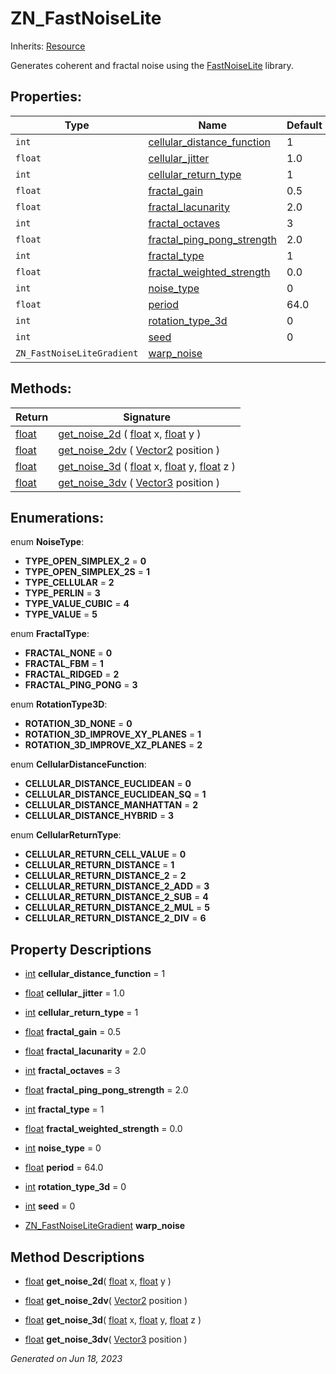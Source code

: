 # ZN_FastNoiseLite

Inherits: [Resource](https://docs.godotengine.org/en/stable/classes/class_resource.html)


Generates coherent and fractal noise using the [FastNoiseLite](https://github.com/Auburn/FastNoise) library.

## Properties: 


Type                        | Name                                                         | Default 
--------------------------- | ------------------------------------------------------------ | --------
`int`                       | [cellular_distance_function](#i_cellular_distance_function)  | 1       
`float`                     | [cellular_jitter](#i_cellular_jitter)                        | 1.0     
`int`                       | [cellular_return_type](#i_cellular_return_type)              | 1       
`float`                     | [fractal_gain](#i_fractal_gain)                              | 0.5     
`float`                     | [fractal_lacunarity](#i_fractal_lacunarity)                  | 2.0     
`int`                       | [fractal_octaves](#i_fractal_octaves)                        | 3       
`float`                     | [fractal_ping_pong_strength](#i_fractal_ping_pong_strength)  | 2.0     
`int`                       | [fractal_type](#i_fractal_type)                              | 1       
`float`                     | [fractal_weighted_strength](#i_fractal_weighted_strength)    | 0.0     
`int`                       | [noise_type](#i_noise_type)                                  | 0       
`float`                     | [period](#i_period)                                          | 64.0    
`int`                       | [rotation_type_3d](#i_rotation_type_3d)                      | 0       
`int`                       | [seed](#i_seed)                                              | 0       
`ZN_FastNoiseLiteGradient`  | [warp_noise](#i_warp_noise)                                  |         
<p></p>

## Methods: 


Return                                                                    | Signature                                                                                                                                                                                                                                                               
------------------------------------------------------------------------- | ------------------------------------------------------------------------------------------------------------------------------------------------------------------------------------------------------------------------------------------------------------------------
[float](https://docs.godotengine.org/en/stable/classes/class_float.html)  | [get_noise_2d](#i_get_noise_2d) ( [float](https://docs.godotengine.org/en/stable/classes/class_float.html) x, [float](https://docs.godotengine.org/en/stable/classes/class_float.html) y )                                                                              
[float](https://docs.godotengine.org/en/stable/classes/class_float.html)  | [get_noise_2dv](#i_get_noise_2dv) ( [Vector2](https://docs.godotengine.org/en/stable/classes/class_vector2.html) position )                                                                                                                                             
[float](https://docs.godotengine.org/en/stable/classes/class_float.html)  | [get_noise_3d](#i_get_noise_3d) ( [float](https://docs.godotengine.org/en/stable/classes/class_float.html) x, [float](https://docs.godotengine.org/en/stable/classes/class_float.html) y, [float](https://docs.godotengine.org/en/stable/classes/class_float.html) z )  
[float](https://docs.godotengine.org/en/stable/classes/class_float.html)  | [get_noise_3dv](#i_get_noise_3dv) ( [Vector3](https://docs.godotengine.org/en/stable/classes/class_vector3.html) position )                                                                                                                                             
<p></p>

## Enumerations: 

enum **NoiseType**: 

- **TYPE_OPEN_SIMPLEX_2** = **0**
- **TYPE_OPEN_SIMPLEX_2S** = **1**
- **TYPE_CELLULAR** = **2**
- **TYPE_PERLIN** = **3**
- **TYPE_VALUE_CUBIC** = **4**
- **TYPE_VALUE** = **5**

enum **FractalType**: 

- **FRACTAL_NONE** = **0**
- **FRACTAL_FBM** = **1**
- **FRACTAL_RIDGED** = **2**
- **FRACTAL_PING_PONG** = **3**

enum **RotationType3D**: 

- **ROTATION_3D_NONE** = **0**
- **ROTATION_3D_IMPROVE_XY_PLANES** = **1**
- **ROTATION_3D_IMPROVE_XZ_PLANES** = **2**

enum **CellularDistanceFunction**: 

- **CELLULAR_DISTANCE_EUCLIDEAN** = **0**
- **CELLULAR_DISTANCE_EUCLIDEAN_SQ** = **1**
- **CELLULAR_DISTANCE_MANHATTAN** = **2**
- **CELLULAR_DISTANCE_HYBRID** = **3**

enum **CellularReturnType**: 

- **CELLULAR_RETURN_CELL_VALUE** = **0**
- **CELLULAR_RETURN_DISTANCE** = **1**
- **CELLULAR_RETURN_DISTANCE_2** = **2**
- **CELLULAR_RETURN_DISTANCE_2_ADD** = **3**
- **CELLULAR_RETURN_DISTANCE_2_SUB** = **4**
- **CELLULAR_RETURN_DISTANCE_2_MUL** = **5**
- **CELLULAR_RETURN_DISTANCE_2_DIV** = **6**


## Property Descriptions

- [int](https://docs.godotengine.org/en/stable/classes/class_int.html)<span id="i_cellular_distance_function"></span> **cellular_distance_function** = 1


- [float](https://docs.godotengine.org/en/stable/classes/class_float.html)<span id="i_cellular_jitter"></span> **cellular_jitter** = 1.0


- [int](https://docs.godotengine.org/en/stable/classes/class_int.html)<span id="i_cellular_return_type"></span> **cellular_return_type** = 1


- [float](https://docs.godotengine.org/en/stable/classes/class_float.html)<span id="i_fractal_gain"></span> **fractal_gain** = 0.5


- [float](https://docs.godotengine.org/en/stable/classes/class_float.html)<span id="i_fractal_lacunarity"></span> **fractal_lacunarity** = 2.0


- [int](https://docs.godotengine.org/en/stable/classes/class_int.html)<span id="i_fractal_octaves"></span> **fractal_octaves** = 3


- [float](https://docs.godotengine.org/en/stable/classes/class_float.html)<span id="i_fractal_ping_pong_strength"></span> **fractal_ping_pong_strength** = 2.0


- [int](https://docs.godotengine.org/en/stable/classes/class_int.html)<span id="i_fractal_type"></span> **fractal_type** = 1


- [float](https://docs.godotengine.org/en/stable/classes/class_float.html)<span id="i_fractal_weighted_strength"></span> **fractal_weighted_strength** = 0.0


- [int](https://docs.godotengine.org/en/stable/classes/class_int.html)<span id="i_noise_type"></span> **noise_type** = 0


- [float](https://docs.godotengine.org/en/stable/classes/class_float.html)<span id="i_period"></span> **period** = 64.0


- [int](https://docs.godotengine.org/en/stable/classes/class_int.html)<span id="i_rotation_type_3d"></span> **rotation_type_3d** = 0


- [int](https://docs.godotengine.org/en/stable/classes/class_int.html)<span id="i_seed"></span> **seed** = 0


- [ZN_FastNoiseLiteGradient](ZN_FastNoiseLiteGradient.md)<span id="i_warp_noise"></span> **warp_noise**


## Method Descriptions

- [float](https://docs.godotengine.org/en/stable/classes/class_float.html)<span id="i_get_noise_2d"></span> **get_noise_2d**( [float](https://docs.godotengine.org/en/stable/classes/class_float.html) x, [float](https://docs.godotengine.org/en/stable/classes/class_float.html) y ) 


- [float](https://docs.godotengine.org/en/stable/classes/class_float.html)<span id="i_get_noise_2dv"></span> **get_noise_2dv**( [Vector2](https://docs.godotengine.org/en/stable/classes/class_vector2.html) position ) 


- [float](https://docs.godotengine.org/en/stable/classes/class_float.html)<span id="i_get_noise_3d"></span> **get_noise_3d**( [float](https://docs.godotengine.org/en/stable/classes/class_float.html) x, [float](https://docs.godotengine.org/en/stable/classes/class_float.html) y, [float](https://docs.godotengine.org/en/stable/classes/class_float.html) z ) 


- [float](https://docs.godotengine.org/en/stable/classes/class_float.html)<span id="i_get_noise_3dv"></span> **get_noise_3dv**( [Vector3](https://docs.godotengine.org/en/stable/classes/class_vector3.html) position ) 


_Generated on Jun 18, 2023_
